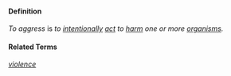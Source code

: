#### Definition

*To aggress* is *to [intentionally](https://github.com/gcassel/Modular-Organizing-Terminology/blob/master/terms/intend.md) [act](https://github.com/gcassel/Modular-Organizing-Terminology/blob/master/terms/act.md) to [harm](https://github.com/gcassel/Modular-Organizing-Terminology/blob/master/terms/damage.md) one or more [organisms](https://github.com/gcassel/Modular-Organizing-Terminology/blob/master/terms/organism.md).*

#### Related Terms

*[violence](https://github.com/gcassel/Modular-Organizing-Terminology/blob/master/terms/violence.md)*
